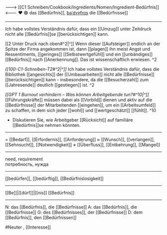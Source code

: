 ---> [[C1 Schreiben/Cookbook/Ingredients/Nomen/Ingredient-Bedürfnis]] <---
❤️ 🟢 das [[Bedürfnis]], [bəˈdʏɐ̯fnɪs](https://youglish.com/pronounce/Bedürfnis/german)
die [[Bedürfnisse]]

---
Ich habe vollstes Verständnis dafür, dass ein [[Umzug]] unter Zeitdruck nicht alle [[Bedürfnis]]se [[berücksichtigen]] kann.

[[2 Unter Druck nach oben#^2|^]] Wenn dieser [[Aufsteiger]] endlich an der Spitze der Firma angekommen ist, dann [[plagen]] ihn meist Angst und Ressentiments, [[geringes]] [[Selbstwertgefühl]] und ein [[unbändiges]] [[Bedürfnis]] nach [[Anerkennung]]. Das ist wissenschaftlich erwiesen. ^2


*[[100-C1-Schreiben-T2#^2|^]]* Ich habe vollstes Verständnis dafür, dass die Bibliothek [[angesichts]] der [[Umbauarbeiten]] nicht alle [[Bedürfnisse]] [[berücksichtigen]] kann - insbesondere, da die [[Besucherzahl]] zum [[Jahresende]] deutlich [[gestiegen]] ist. ^2


*[[GPT 1 Burnout verhindern – Was können Arbeitgebende tun?#^10|^]]* [[Führungskräfte]] müssen dabei als [[Vorbild]] dienen und aktiv auf die [[Bedürfnisse]] der Mitarbeitenden [[eingehen]], um ein [[Arbeitsumfeld]] zu schaffen, in dem sich jeder [[wohl]] und [[wertgeschätzt]] [[fühlt]]. ^10



- Diskutieren Sie, wie Arbeitgeber [[Rücksicht]] auf familiäre [[Bedürfnis]]se nehmen könnten.  

---
= [[Bedarf]], [[Erfordernis]], [[Anforderung]]
≈ [[Wunsch]], [[verlangen]], [[Sehnsucht]], [[Notwendigkeit]]
≠ [[Überfluss]], [[Entbehrung]], [[Mangel]]

---
need, requirement  
потребность, нужда

---
[[bedürfen]], [[bedürftig]], [[Bedürfnislosigkeit]]

---
[[Be]]|[[dürf]]|[[nis]]
[[Bedürfnis]]


---
N: das [[Bedürfnis]], die [[Bedürfnisse]]
A: das [[Bedürfnis]], die [[Bedürfnisse]]
G: des [[Bedürfnisses]], der [[Bedürfnisse]]
D: dem [[Bedürfnis]], den [[Bedürfnissen]]


#Neuter , [[Interesse]]